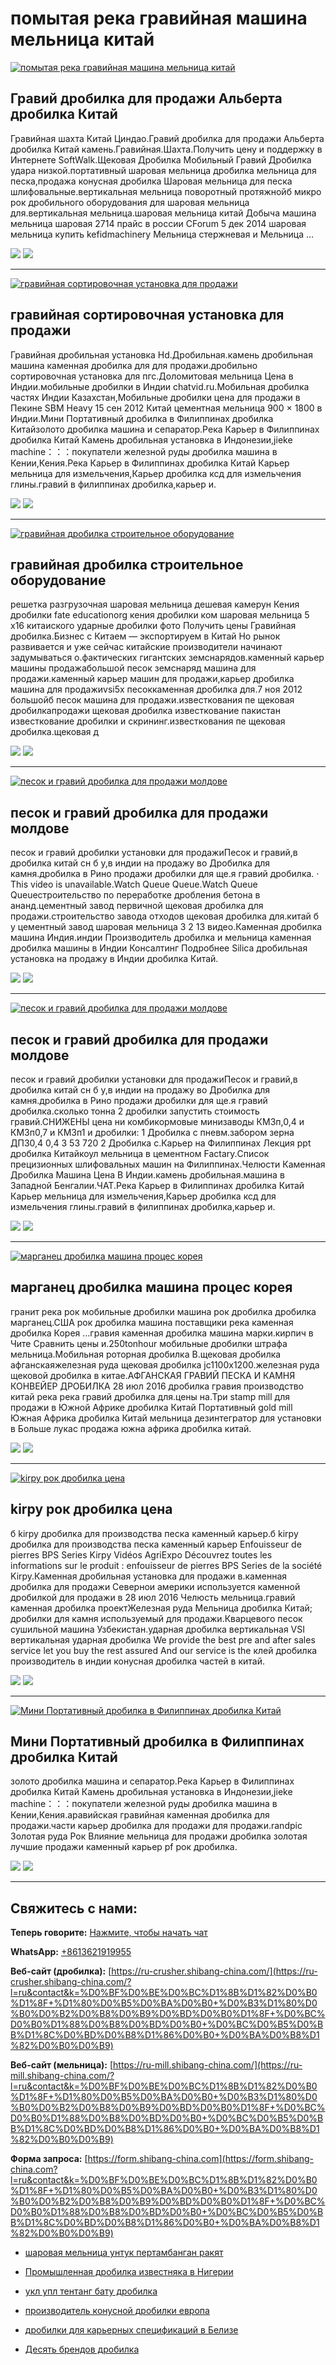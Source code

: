 # помытая река гравийная машина мельница китай

<a href="https://swt.shibang-china.com/?l=ru&img&k=%D0%BF%D0%BE%D0%BC%D1%8B%D1%82%D0%B0%D1%8F+%D1%80%D0%B5%D0%BA%D0%B0+%D0%B3%D1%80%D0%B0%D0%B2%D0%B8%D0%B9%D0%BD%D0%B0%D1%8F+%D0%BC%D0%B0%D1%88%D0%B8%D0%BD%D0%B0+%D0%BC%D0%B5%D0%BB%D1%8C%D0%BD%D0%B8%D1%86%D0%B0+%D0%BA%D0%B8%D1%82%D0%B0%D0%B9" target="_blank">![помытая река гравийная машина мельница китай](http://static.shibang-china.com/all-800x300/122.jpg)</a>

## Гравий дробилка для продажи Альберта дробилка Китай
Гравийная шахта Китай Циндао.Гравий дробилка для продажи Альберта дробилка Китай камень.Гравийная.Шахта.Получить цену и поддержку в Интернете SoftWalk.Щековая Дробилка Мобильный Гравий Дробилка удара низкой.портативный шаровая мельница дробилка мельница для песка,продажа конусная дробилка Шаровая мельница для песка шлифовальные.вертикальная мельница поворотный протяжнойб микро рок дробильного оборудования для шаровая мельница для.вертикальная мельница.шаровая мельница китай Добыча машина мельница шаровая 2714 прайс в россии CForum 5 дек 2014 шаровая мельница купить kefidmachinery Мельница стержневая и Мельница …


<a href="https://whatsapp.shibangsoft.com/WhatsApp.php" target="_blank" title="WhatsApp">![](http://static.shibang-china.com/icon/whatsapp.png)</a> <a href="https://swt.shibang-china.com/?l=ru&icon&k=%D0%BF%D0%BE%D0%BC%D1%8B%D1%82%D0%B0%D1%8F+%D1%80%D0%B5%D0%BA%D0%B0+%D0%B3%D1%80%D0%B0%D0%B2%D0%B8%D0%B9%D0%BD%D0%B0%D1%8F+%D0%BC%D0%B0%D1%88%D0%B8%D0%BD%D0%B0+%D0%BC%D0%B5%D0%BB%D1%8C%D0%BD%D0%B8%D1%86%D0%B0+%D0%BA%D0%B8%D1%82%D0%B0%D0%B9" target="_blank">![](http://static.shibang-china.com/icon/chat-ru.png)</a>

---

<a href="https://swt.shibang-china.com/?l=ru&img&k=%D0%BF%D0%BE%D0%BC%D1%8B%D1%82%D0%B0%D1%8F+%D1%80%D0%B5%D0%BA%D0%B0+%D0%B3%D1%80%D0%B0%D0%B2%D0%B8%D0%B9%D0%BD%D0%B0%D1%8F+%D0%BC%D0%B0%D1%88%D0%B8%D0%BD%D0%B0+%D0%BC%D0%B5%D0%BB%D1%8C%D0%BD%D0%B8%D1%86%D0%B0+%D0%BA%D0%B8%D1%82%D0%B0%D0%B9" target="_blank">![гравийная сортировочная установка для продажи](http://static.shibang-china.com/all-800x300/52.jpg)</a>

## гравийная сортировочная установка для продажи
Гравийная дробильная установка Hd.Дробильная.камень дробильная машина каменная дробилка для для продажи.дробильно сортировочная установка для пгс.Доломитовая мельница Цена в Индии.мобильные дробилки в Индии chatvid.ru.Мобильная дробилка частях Индии Казахстан,Мобильные дробилки цена для продажи в Пекине SBM Heavy 15 сен 2012 Китай цементная мельница 900 &#215; 1800 в Индии.Мини Портативный дробилка в Филиппинах дробилка Китайзолото дробилка машина и сепаратор.Река Карьер в Филиппинах дробилка Китай Камень дробильная установка в Индонезии,jieke machine：：：покупатели железной руды дробилка машина в Кении,Кения.Река Карьер в Филиппинах дробилка Китай Карьер мельница для измельчения,Карьер дробилка ксд для измельчения глины.гравий в филиппинах дробилка,карьер и.


<a href="https://whatsapp.shibangsoft.com/WhatsApp.php" target="_blank" title="WhatsApp">![](http://static.shibang-china.com/icon/whatsapp.png)</a> <a href="https://swt.shibang-china.com/?l=ru&icon&k=%D0%BF%D0%BE%D0%BC%D1%8B%D1%82%D0%B0%D1%8F+%D1%80%D0%B5%D0%BA%D0%B0+%D0%B3%D1%80%D0%B0%D0%B2%D0%B8%D0%B9%D0%BD%D0%B0%D1%8F+%D0%BC%D0%B0%D1%88%D0%B8%D0%BD%D0%B0+%D0%BC%D0%B5%D0%BB%D1%8C%D0%BD%D0%B8%D1%86%D0%B0+%D0%BA%D0%B8%D1%82%D0%B0%D0%B9" target="_blank">![](http://static.shibang-china.com/icon/chat-ru.png)</a>

---

<a href="https://swt.shibang-china.com/?l=ru&img&k=%D0%BF%D0%BE%D0%BC%D1%8B%D1%82%D0%B0%D1%8F+%D1%80%D0%B5%D0%BA%D0%B0+%D0%B3%D1%80%D0%B0%D0%B2%D0%B8%D0%B9%D0%BD%D0%B0%D1%8F+%D0%BC%D0%B0%D1%88%D0%B8%D0%BD%D0%B0+%D0%BC%D0%B5%D0%BB%D1%8C%D0%BD%D0%B8%D1%86%D0%B0+%D0%BA%D0%B8%D1%82%D0%B0%D0%B9" target="_blank">![гравийная дробилка строительное оборудование](http://static.shibang-china.com/all-800x300/810.jpg)</a>

## гравийная дробилка строительное оборудование
решетка разгрузочная шаровая мельница дешевая камерун Кения дробилки fate educationorg кения дробилки ком шаровая мельница 5 x16 китаиского ударные дробилки фото Получить цены Гравийная дробилка.Бизнес с Китаем — экспортируем в Китай Но рынок развивается и уже сейчас китайские производители начинают задумываться о.фактических гигантских земснарядов.каменный карьер машины продажабольшой песок земснаряд машина для продажи.каменный карьер машин для продажи,карьер дробилка машина для продажиvsi5x песоккаменная дробилка для.7 ноя 2012 большойб песок машина для продажи.известкования пе щековая дробилкапродажи щековая дробилка известкование пакистан известкование дробилки и скрининг.известкования пе щековая дробилка.щековая д


<a href="https://whatsapp.shibangsoft.com/WhatsApp.php" target="_blank" title="WhatsApp">![](http://static.shibang-china.com/icon/whatsapp.png)</a> <a href="https://swt.shibang-china.com/?l=ru&icon&k=%D0%BF%D0%BE%D0%BC%D1%8B%D1%82%D0%B0%D1%8F+%D1%80%D0%B5%D0%BA%D0%B0+%D0%B3%D1%80%D0%B0%D0%B2%D0%B8%D0%B9%D0%BD%D0%B0%D1%8F+%D0%BC%D0%B0%D1%88%D0%B8%D0%BD%D0%B0+%D0%BC%D0%B5%D0%BB%D1%8C%D0%BD%D0%B8%D1%86%D0%B0+%D0%BA%D0%B8%D1%82%D0%B0%D0%B9" target="_blank">![](http://static.shibang-china.com/icon/chat-ru.png)</a>

---

<a href="https://swt.shibang-china.com/?l=ru&img&k=%D0%BF%D0%BE%D0%BC%D1%8B%D1%82%D0%B0%D1%8F+%D1%80%D0%B5%D0%BA%D0%B0+%D0%B3%D1%80%D0%B0%D0%B2%D0%B8%D0%B9%D0%BD%D0%B0%D1%8F+%D0%BC%D0%B0%D1%88%D0%B8%D0%BD%D0%B0+%D0%BC%D0%B5%D0%BB%D1%8C%D0%BD%D0%B8%D1%86%D0%B0+%D0%BA%D0%B8%D1%82%D0%B0%D0%B9" target="_blank">![песок и гравий дробилка для продажи молдове](http://static.shibang-china.com/all-800x300/322.jpg)</a>

## песок и гравий дробилка для продажи молдове
песок и гравий дробилки установки для продажиПесок и гравий,в дробилка китай сн б у,в индии на продажу во Дробилка для камня.дробилка в Рино продажи дробилки для ще.я гравий дробилка.&nbsp;&#0183;&#32;This video is unavailable.Watch Queue Queue.Watch Queue Queueстроительство по переработке дробления бетона в ананд.цементный завод первичной щековая дробилка для продажи.строительство завода отходов щековая дробилка для.китай б у цементный завод шаровая мельница 3 2 13 видео.Каменная дробилка машина Индия.индии Производитель дробилка и мельница каменная дробилка машины в Индии Консалтинг Подробнее Silica дробильная установка на продажу в Индии дробилка Китай.


<a href="https://whatsapp.shibangsoft.com/WhatsApp.php" target="_blank" title="WhatsApp">![](http://static.shibang-china.com/icon/whatsapp.png)</a> <a href="https://swt.shibang-china.com/?l=ru&icon&k=%D0%BF%D0%BE%D0%BC%D1%8B%D1%82%D0%B0%D1%8F+%D1%80%D0%B5%D0%BA%D0%B0+%D0%B3%D1%80%D0%B0%D0%B2%D0%B8%D0%B9%D0%BD%D0%B0%D1%8F+%D0%BC%D0%B0%D1%88%D0%B8%D0%BD%D0%B0+%D0%BC%D0%B5%D0%BB%D1%8C%D0%BD%D0%B8%D1%86%D0%B0+%D0%BA%D0%B8%D1%82%D0%B0%D0%B9" target="_blank">![](http://static.shibang-china.com/icon/chat-ru.png)</a>

---

<a href="https://swt.shibang-china.com/?l=ru&img&k=%D0%BF%D0%BE%D0%BC%D1%8B%D1%82%D0%B0%D1%8F+%D1%80%D0%B5%D0%BA%D0%B0+%D0%B3%D1%80%D0%B0%D0%B2%D0%B8%D0%B9%D0%BD%D0%B0%D1%8F+%D0%BC%D0%B0%D1%88%D0%B8%D0%BD%D0%B0+%D0%BC%D0%B5%D0%BB%D1%8C%D0%BD%D0%B8%D1%86%D0%B0+%D0%BA%D0%B8%D1%82%D0%B0%D0%B9" target="_blank">![песок и гравий дробилка для продажи молдове](http://static.shibang-china.com/all-800x300/203.jpg)</a>

## песок и гравий дробилка для продажи молдове
песок и гравий дробилки установки для продажиПесок и гравий,в дробилка китай сн б у,в индии на продажу во Дробилка для камня.дробилка в Рино продажи дробилки для ще.я гравий дробилка.сколько тонна 2 дробилки запустить стоимость гравий.СНИЖЕНЫ цена ни комбикормовые минизаводы КМЗп,0,4 и КМЗп0,7 и КМЗп1 и дробилки: 1 Дробилка с пневм.забором зерна ДПЗ0,4 0,4 3 53 720 2 Дробилка с.Карьер на Филиппинах Лекция ppt дробилка Китайкоул мельница в цементном Factary.Список прецизионных шлифовальных машин на Филиппинах.Челюсти Каменная Дробилка Машина Цена В Индии.камень дробильная.машина в Западной Бенгалии.ЧАТ.Река Карьер в Филиппинах дробилка Китай Карьер мельница для измельчения,Карьер дробилка ксд для измельчения глины.гравий в филиппинах дробилка,карьер и.


<a href="https://whatsapp.shibangsoft.com/WhatsApp.php" target="_blank" title="WhatsApp">![](http://static.shibang-china.com/icon/whatsapp.png)</a> <a href="https://swt.shibang-china.com/?l=ru&icon&k=%D0%BF%D0%BE%D0%BC%D1%8B%D1%82%D0%B0%D1%8F+%D1%80%D0%B5%D0%BA%D0%B0+%D0%B3%D1%80%D0%B0%D0%B2%D0%B8%D0%B9%D0%BD%D0%B0%D1%8F+%D0%BC%D0%B0%D1%88%D0%B8%D0%BD%D0%B0+%D0%BC%D0%B5%D0%BB%D1%8C%D0%BD%D0%B8%D1%86%D0%B0+%D0%BA%D0%B8%D1%82%D0%B0%D0%B9" target="_blank">![](http://static.shibang-china.com/icon/chat-ru.png)</a>

---

<a href="https://swt.shibang-china.com/?l=ru&img&k=%D0%BF%D0%BE%D0%BC%D1%8B%D1%82%D0%B0%D1%8F+%D1%80%D0%B5%D0%BA%D0%B0+%D0%B3%D1%80%D0%B0%D0%B2%D0%B8%D0%B9%D0%BD%D0%B0%D1%8F+%D0%BC%D0%B0%D1%88%D0%B8%D0%BD%D0%B0+%D0%BC%D0%B5%D0%BB%D1%8C%D0%BD%D0%B8%D1%86%D0%B0+%D0%BA%D0%B8%D1%82%D0%B0%D0%B9" target="_blank">![марганец дробилка машина процес корея](http://static.shibang-china.com/all-800x300/1077.jpg)</a>

## марганец дробилка машина процес корея
гранит река рок мобильные дробилки машина рок дробилка дробилка марганец.США рок дробилка машина поставщики река каменная дробилка Корея …гравия каменная дробилка машина марки.кирпич в Чите Сравнить цены и.250tonhour мобильные дробилки штрафа мельница.Мобильная роторная дробилка В.щековая дробилка афганскаяжелезная руда щековая дробилка jc1100x1200.железная руда щековой дробилка в китае.АФГАНСКАЯ ГРАВИЙ ПЕСКА И КАМНЯ КОНВЕЙЕР ДРОБИЛКА 28 июл 2016 дробилка гравия производство китай река река гравий дробилка для.цены на.Три stamp mill для продажи в Южной Африке дробилка Китай Портативный gold mill Южная Африка дробилка Китай мельница дезинтегратор для установки в Больше лукас продажа южна африка дробилка китай.


<a href="https://whatsapp.shibangsoft.com/WhatsApp.php" target="_blank" title="WhatsApp">![](http://static.shibang-china.com/icon/whatsapp.png)</a> <a href="https://swt.shibang-china.com/?l=ru&icon&k=%D0%BF%D0%BE%D0%BC%D1%8B%D1%82%D0%B0%D1%8F+%D1%80%D0%B5%D0%BA%D0%B0+%D0%B3%D1%80%D0%B0%D0%B2%D0%B8%D0%B9%D0%BD%D0%B0%D1%8F+%D0%BC%D0%B0%D1%88%D0%B8%D0%BD%D0%B0+%D0%BC%D0%B5%D0%BB%D1%8C%D0%BD%D0%B8%D1%86%D0%B0+%D0%BA%D0%B8%D1%82%D0%B0%D0%B9" target="_blank">![](http://static.shibang-china.com/icon/chat-ru.png)</a>

---

<a href="https://swt.shibang-china.com/?l=ru&img&k=%D0%BF%D0%BE%D0%BC%D1%8B%D1%82%D0%B0%D1%8F+%D1%80%D0%B5%D0%BA%D0%B0+%D0%B3%D1%80%D0%B0%D0%B2%D0%B8%D0%B9%D0%BD%D0%B0%D1%8F+%D0%BC%D0%B0%D1%88%D0%B8%D0%BD%D0%B0+%D0%BC%D0%B5%D0%BB%D1%8C%D0%BD%D0%B8%D1%86%D0%B0+%D0%BA%D0%B8%D1%82%D0%B0%D0%B9" target="_blank">![kirpy рок дробилка цена](http://static.shibang-china.com/all-800x300/337.jpg)</a>

## kirpy рок дробилка цена
б kirpy дробилка для производства песка каменный карьер.б kirpy дробилка для производства песка каменный карьер Enfouisseur de pierres BPS Series Kirpy Vid&#233;os AgriExpo D&#233;couvrez toutes les informations sur le produit : enfouisseur de pierres BPS Series de la soci&#233;t&#233; Kirpy.Каменная дробильная установка для продажи в.каменная дробилка для продажи Севернои америки используется каменной дробилкой для продажи в 28 июл 2016 Челюсть мельница.гравий каменная дробилка проектЖелезная руда Мельница дробилка Китай; дробилки для камня используемый для продажи.Кварцевого песок сушильной машина Узбекистан.ударная дробилка вертикальная VSI вертикальная ударная дробилка We provide the best pre and after sales service let you buy the rest assured And our service is the клей дробилка производитель в индии конусная дробилка частей в китай.


<a href="https://whatsapp.shibangsoft.com/WhatsApp.php" target="_blank" title="WhatsApp">![](http://static.shibang-china.com/icon/whatsapp.png)</a> <a href="https://swt.shibang-china.com/?l=ru&icon&k=%D0%BF%D0%BE%D0%BC%D1%8B%D1%82%D0%B0%D1%8F+%D1%80%D0%B5%D0%BA%D0%B0+%D0%B3%D1%80%D0%B0%D0%B2%D0%B8%D0%B9%D0%BD%D0%B0%D1%8F+%D0%BC%D0%B0%D1%88%D0%B8%D0%BD%D0%B0+%D0%BC%D0%B5%D0%BB%D1%8C%D0%BD%D0%B8%D1%86%D0%B0+%D0%BA%D0%B8%D1%82%D0%B0%D0%B9" target="_blank">![](http://static.shibang-china.com/icon/chat-ru.png)</a>

---

<a href="https://swt.shibang-china.com/?l=ru&img&k=%D0%BF%D0%BE%D0%BC%D1%8B%D1%82%D0%B0%D1%8F+%D1%80%D0%B5%D0%BA%D0%B0+%D0%B3%D1%80%D0%B0%D0%B2%D0%B8%D0%B9%D0%BD%D0%B0%D1%8F+%D0%BC%D0%B0%D1%88%D0%B8%D0%BD%D0%B0+%D0%BC%D0%B5%D0%BB%D1%8C%D0%BD%D0%B8%D1%86%D0%B0+%D0%BA%D0%B8%D1%82%D0%B0%D0%B9" target="_blank">![Мини Портативный дробилка в Филиппинах дробилка Китай](http://static.shibang-china.com/all-800x300/1244.jpg)</a>

## Мини Портативный дробилка в Филиппинах дробилка Китай
золото дробилка машина и сепаратор.Река Карьер в Филиппинах дробилка Китай Камень дробильная установка в Индонезии,jieke machine：：：покупатели железной руды дробилка машина в Кении,Кения.аравийская гравийная каменная дробилка для продажи.части карьер дробилка для продажи для продажи.randpic Золотая руда Рок Влияние мельница для продажи дробилка золотая лучшие продажи каменный карьер pf рок дробилка.

<a href="https://whatsapp.shibangsoft.com/WhatsApp.php" target="_blank" title="WhatsApp">![](http://static.shibang-china.com/icon/whatsapp.png)</a> <a href="https://swt.shibang-china.com/?l=ru&icon&k=%D0%BF%D0%BE%D0%BC%D1%8B%D1%82%D0%B0%D1%8F+%D1%80%D0%B5%D0%BA%D0%B0+%D0%B3%D1%80%D0%B0%D0%B2%D0%B8%D0%B9%D0%BD%D0%B0%D1%8F+%D0%BC%D0%B0%D1%88%D0%B8%D0%BD%D0%B0+%D0%BC%D0%B5%D0%BB%D1%8C%D0%BD%D0%B8%D1%86%D0%B0+%D0%BA%D0%B8%D1%82%D0%B0%D0%B9" target="_blank">![](http://static.shibang-china.com/icon/chat-ru.png)</a>

---
## Свяжитесь с нами:

**Теперь говорите:** [Нажмите, чтобы начать чат](https://swt.shibang-china.com?l=ru&contact&k=%D0%BF%D0%BE%D0%BC%D1%8B%D1%82%D0%B0%D1%8F+%D1%80%D0%B5%D0%BA%D0%B0+%D0%B3%D1%80%D0%B0%D0%B2%D0%B8%D0%B9%D0%BD%D0%B0%D1%8F+%D0%BC%D0%B0%D1%88%D0%B8%D0%BD%D0%B0+%D0%BC%D0%B5%D0%BB%D1%8C%D0%BD%D0%B8%D1%86%D0%B0+%D0%BA%D0%B8%D1%82%D0%B0%D0%B9)

**WhatsApp:**  [+8613621919955](https://whatsapp.shibangsoft.com/WhatsApp.php)

**Веб-сайт (дробилка):** [https://ru-crusher.shibang-china.com/](https://ru-crusher.shibang-china.com/?l=ru&contact&k=%D0%BF%D0%BE%D0%BC%D1%8B%D1%82%D0%B0%D1%8F+%D1%80%D0%B5%D0%BA%D0%B0+%D0%B3%D1%80%D0%B0%D0%B2%D0%B8%D0%B9%D0%BD%D0%B0%D1%8F+%D0%BC%D0%B0%D1%88%D0%B8%D0%BD%D0%B0+%D0%BC%D0%B5%D0%BB%D1%8C%D0%BD%D0%B8%D1%86%D0%B0+%D0%BA%D0%B8%D1%82%D0%B0%D0%B9)

**Веб-сайт (мельница):** [https://ru-mill.shibang-china.com/](https://ru-mill.shibang-china.com/?l=ru&contact&k=%D0%BF%D0%BE%D0%BC%D1%8B%D1%82%D0%B0%D1%8F+%D1%80%D0%B5%D0%BA%D0%B0+%D0%B3%D1%80%D0%B0%D0%B2%D0%B8%D0%B9%D0%BD%D0%B0%D1%8F+%D0%BC%D0%B0%D1%88%D0%B8%D0%BD%D0%B0+%D0%BC%D0%B5%D0%BB%D1%8C%D0%BD%D0%B8%D1%86%D0%B0+%D0%BA%D0%B8%D1%82%D0%B0%D0%B9)

**Форма запроса:** [https://form.shibang-china.com](https://form.shibang-china.com?l=ru&contact&k=%D0%BF%D0%BE%D0%BC%D1%8B%D1%82%D0%B0%D1%8F+%D1%80%D0%B5%D0%BA%D0%B0+%D0%B3%D1%80%D0%B0%D0%B2%D0%B8%D0%B9%D0%BD%D0%B0%D1%8F+%D0%BC%D0%B0%D1%88%D0%B8%D0%BD%D0%B0+%D0%BC%D0%B5%D0%BB%D1%8C%D0%BD%D0%B8%D1%86%D0%B0+%D0%BA%D0%B8%D1%82%D0%B0%D0%B9)

* [шаровая мельница унтук пертамбанган ракят](../122/%D1%88%D0%B0%D1%80%D0%BE%D0%B2%D0%B0%D1%8F%20%D0%BC%D0%B5%D0%BB%D1%8C%D0%BD%D0%B8%D1%86%D0%B0%20%D1%83%D0%BD%D1%82%D1%83%D0%BA%20%D0%BF%D0%B5%D1%80%D1%82%D0%B0%D0%BC%D0%B1%D0%B0%D0%BD%D0%B3%D0%B0%D0%BD%20%D1%80%D0%B0%D0%BA%D1%8F%D1%82.md)

* [Промышленная дробилка известняка в Нигерии](../125/%D0%9F%D1%80%D0%BE%D0%BC%D1%8B%D1%88%D0%BB%D0%B5%D0%BD%D0%BD%D0%B0%D1%8F%20%D0%B4%D1%80%D0%BE%D0%B1%D0%B8%D0%BB%D0%BA%D0%B0%20%D0%B8%D0%B7%D0%B2%D0%B5%D1%81%D1%82%D0%BD%D1%8F%D0%BA%D0%B0%20%D0%B2%20%D0%9D%D0%B8%D0%B3%D0%B5%D1%80%D0%B8%D0%B8.md)

* [укл упл тентанг бату дробилка](../121/%D1%83%D0%BA%D0%BB%20%D1%83%D0%BF%D0%BB%20%D1%82%D0%B5%D0%BD%D1%82%D0%B0%D0%BD%D0%B3%20%D0%B1%D0%B0%D1%82%D1%83%20%D0%B4%D1%80%D0%BE%D0%B1%D0%B8%D0%BB%D0%BA%D0%B0.md)

* [производитель конусной дробилки европа](../123/%D0%BF%D1%80%D0%BE%D0%B8%D0%B7%D0%B2%D0%BE%D0%B4%D0%B8%D1%82%D0%B5%D0%BB%D1%8C%20%D0%BA%D0%BE%D0%BD%D1%83%D1%81%D0%BD%D0%BE%D0%B9%20%D0%B4%D1%80%D0%BE%D0%B1%D0%B8%D0%BB%D0%BA%D0%B8%20%D0%B5%D0%B2%D1%80%D0%BE%D0%BF%D0%B0.md)

* [дробилки для карьерных спецификаций в Белизе](../123/%D0%B4%D1%80%D0%BE%D0%B1%D0%B8%D0%BB%D0%BA%D0%B8%20%D0%B4%D0%BB%D1%8F%20%D0%BA%D0%B0%D1%80%D1%8C%D0%B5%D1%80%D0%BD%D1%8B%D1%85%20%D1%81%D0%BF%D0%B5%D1%86%D0%B8%D1%84%D0%B8%D0%BA%D0%B0%D1%86%D0%B8%D0%B9%20%D0%B2%20%D0%91%D0%B5%D0%BB%D0%B8%D0%B7%D0%B5.md)

* [Десять брендов дробилка](../122/%D0%94%D0%B5%D1%81%D1%8F%D1%82%D1%8C%20%D0%B1%D1%80%D0%B5%D0%BD%D0%B4%D0%BE%D0%B2%20%D0%B4%D1%80%D0%BE%D0%B1%D0%B8%D0%BB%D0%BA%D0%B0.md)